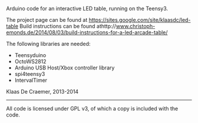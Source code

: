 Arduino code for an interactive LED table, running on the Teensy3.

The project page can be found at https://sites.google.com/site/klaasdc/led-table
Build instructions can be found athttp://www.christoph-emonds.de/2014/08/03/build-instructions-for-a-led-arcade-table/

The following libraries are needed:
* Teensyduino
* OctoWS2812
* Arduino USB Host/Xbox controller library
* spi4teensy3
* IntervalTimer

Klaas De Craemer, 2013-2014

-----
All code is licensed under GPL v3, of which a copy is included with the code.
